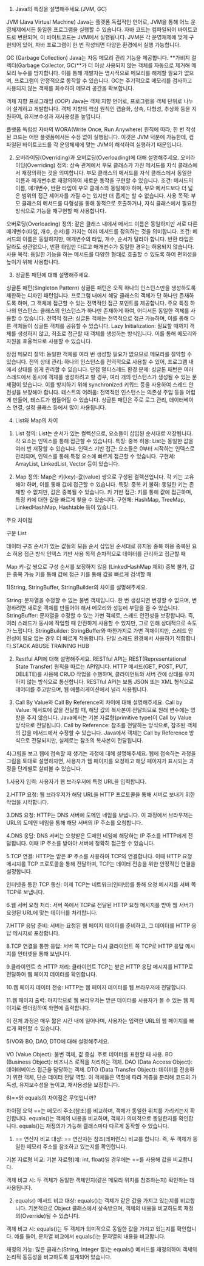 1) Java의 특징을 설명해주세요.(JVM, GC)



JVM (Java Virtual Machine)
Java는 플랫폼 독립적인 언어로, JVM을 통해 어느 운영체제에서든 동일한 프로그램을 실행할 수 있습니다. 자바 코드는 컴파일되어 바이트코드로 변환되며, 이 바이트코드는 JVM에서 실행됩니다. JVM은 각 운영체제에 맞게 구현되어 있어, 자바 프로그램이 한 번 작성되면 다양한 환경에서 실행 가능합니다.

GC (Garbage Collection)
Java는 자동 메모리 관리 기능을 제공합니다. **가비지 컬렉터(Garbage Collector, GC)**가 더 이상 사용되지 않는 객체를 자동으로 제거해 메모리 누수를 방지합니다. 이를 통해 개발자는 명시적으로 메모리를 해제할 필요가 없으며, 프로그램이 안정적으로 동작할 수 있습니다. GC는 주기적으로 메모리를 검사하고 사용되지 않는 객체를 회수하여 메모리 공간을 확보합니다.

객체 지향 프로그래밍 (OOP)
Java는 객체 지향 언어로, 프로그램을 객체 단위로 나누어 설계하고 개발합니다. 객체 지향의 핵심 원칙인 캡슐화, 상속, 다형성, 추상화 등을 지원하여, 유지보수성과 재사용성을 높입니다.

플랫폼 독립성
자바의 WORA(Write Once, Run Anywhere) 원칙에 따라, 한 번 작성된 코드는 어떤 플랫폼에서든 수정 없이 실행됩니다. 이것은 JVM 덕분에 가능한데, 컴파일된 바이트코드를 각 운영체제에 맞는 JVM이 해석하여 실행하기 때문입니다.

2) 오버라이딩(Overriding)과 오버로딩(Overloading)에 대해 설명해주세요.
오버라이딩(Overriding)
정의: 상속 관계에서 부모 클래스가 가진 메서드를 자식 클래스에서 재정의하는 것을 의미합니다. 부모 클래스의 메서드를 자식 클래스에서 동일한 이름과 매개변수로 재정의하여 새로운 동작을 구현할 수 있습니다.
조건: 메서드의 이름, 매개변수, 반환 타입이 부모 클래스와 동일해야 하며, 부모 메서드보다 더 넓은 범위의 접근 제어자를 가질 수는 있지만 더 좁게는 할 수 없습니다.
사용 목적: 부모 클래스의 메서드를 다형성을 통해 동적으로 호출하거나, 자식 클래스에서 필요한 방식으로 기능을 재구현할 때 사용합니다.

오버로딩(Overloading)
정의: 같은 클래스 내에서 메서드 이름은 동일하지만 서로 다른 매개변수(타입, 개수, 순서)를 가지는 여러 메서드를 정의하는 것을 의미합니다.
조건: 메서드의 이름은 동일하지만, 매개변수의 타입, 개수, 순서가 달라야 합니다. 반환 타입은 달라도 상관없으나, 반환 타입만 다르고 매개변수가 동일한 경우는 허용되지 않습니다.
사용 목적: 동일한 기능을 하는 메서드를 다양한 형태로 호출할 수 있도록 하여 편의성을 높이기 위해 사용합니다.

3) 싱글톤 패턴에 대해 설명해주세요.

싱글톤 패턴(Singleton Pattern)
싱글톤 패턴은 오직 하나의 인스턴스만을 생성하도록 제한하는 디자인 패턴입니다. 프로그램 내에서 해당 클래스의 객체가 단 하나만 존재하도록 하며, 그 객체에 접근할 수 있는 전역적인 접근 포인트를 제공합니다.
주요 특징
하나의 인스턴스: 클래스의 인스턴스가 하나만 존재하게 하여, 어디서든 동일한 객체를 사용할 수 있습니다.
전역적 접근: 싱글톤 객체는 전역적으로 접근 가능하며, 이를 통해 다른 객체들이 싱글톤 객체를 공유할 수 있습니다.
Lazy Initialization: 필요할 때까지 객체를 생성하지 않고, 최초로 접근할 때 객체를 생성하는 방식입니다. 이를 통해 메모리와 자원을 효율적으로 사용할 수 있습니다.

장점
메모리 절약: 동일한 객체를 여러 번 생성할 필요가 없으므로 메모리를 절약할 수 있습니다.
전역 상태 관리: 하나의 인스턴스를 전역적으로 사용할 수 있어, 프로그램 내에서 상태를 쉽게 관리할 수 있습니다.
단점
멀티스레드 환경 문제: 싱글톤 패턴은 여러 스레드에서 동시에 객체를 생성하려고 할 경우, 여러 개의 인스턴스가 생성될 수 있는 문제점이 있습니다. 이를 방지하기 위해 synchronized 키워드 등을 사용하여 스레드 안전성을 보장해야 합니다.
테스트의 어려움: 전역적인 인스턴스는 의존성 주입 등을 어렵게 만들어, 테스트가 힘들어질 수 있습니다.
싱글톤 패턴은 주로 로그 관리, 데이터베이스 연결, 설정 클래스 등에서 많이 사용됩니다.

4) List와 Map의 차이

1. List
정의: List는 순서가 있는 컬렉션으로, 요소들이 삽입된 순서대로 저장됩니다. 각 요소는 인덱스를 통해 접근할 수 있습니다.
특징:
중복 허용: List는 동일한 값을 여러 번 저장할 수 있습니다.
인덱스 기반 접근: 요소들은 0부터 시작하는 인덱스로 관리되며, 인덱스를 통해 특정 요소에 빠르게 접근할 수 있습니다.
구현체: ArrayList, LinkedList, Vector 등이 있습니다.

2. Map
정의: Map은 키(key)-값(value) 쌍으로 구성된 컬렉션입니다. 각 키는 고유해야 하며, 이를 통해 값에 접근할 수 있습니다.
특징:
중복 키 불허: 동일한 키는 존재할 수 없지만, 값은 중복될 수 있습니다.
키 기반 접근: 키를 통해 값에 접근하며, 특정 키에 대한 값을 빠르게 찾을 수 있습니다.
구현체: HashMap, TreeMap, LinkedHashMap, Hashtable 등이 있습니다.

주요 차이점

구분
List

데이터 구조
순서가 있는 값들의 모음
순서
삽입된 순서대로 유지됨
중복 허용
중복된 요소 허용
접근 방식
인덱스 기반
사용 목적
순차적으로 데이터를 관리하고 접근할 때


Map
키-값 쌍으로 구성
순서를 보장하지 않음 (LinkedHashMap 제외)
중복 불가, 값은 중복 가능
키를 통해 값에 접근
키를 통해 값을 빠르게 검색할 때

1)String, StringBuffer, StringBuilder의 차이를 설명해주세요.

String: 문자열을 수정할 수 없는 불변 객체입니다. 한 번 생성되면 변경할 수 없으며, 변경하려면 새로운 객체를 만들어야 해서 메모리와 성능에 부담을 줄 수 있습니다.
StringBuffer: 문자열을 수정할 수 있는 가변 객체로, 스레드 안전성을 보장합니다. 즉, 여러 스레드가 동시에 작업할 때 안전하게 사용할 수 있지만, 그로 인해 상대적으로 속도가 느립니다.
StringBuilder: StringBuffer와 마찬가지로 가변 객체이지만, 스레드 안전성이 필요 없는 경우 더 빠르게 작동합니다. 단일 스레드 환경에서 사용하기 적합합니다​.STACK ABUSE TRAINING HUB

2) Restful API에 대해 설명해주세요.
RESTful API는 REST(Representational State Transfer) 원칙을 따르는 API입니다. HTTP 메서드(GET, POST, PUT, DELETE)를 사용해 CRUD 작업을 수행하며, 클라이언트와 서버 간에 상태를 유지하지 않는 방식으로 통신합니다. RESTful API는 보통 JSON 또는 XML 형식으로 데이터를 주고받으며, 웹 애플리케이션에서 널리 사용됩니다.



3) Call By Value와 Call By Reference의 차이에 대해 설명해주세요.
Call by Value: 메서드에 값을 전달할 때, 해당 값의 복사본이 전달되므로 원래 변수에는 영향을 주지 않습니다. Java에서는 기본 자료형(primitive type)이 Call by Value 방식으로 전달됩니다.
Call by Reference: 참조를 전달하는 방식으로, 참조된 객체의 값을 메서드에서 수정할 수 있습니다. Java에서 객체는 Call by Reference 방식으로 전달되지만, 실제로는 참조의 복사본이 전달됩니다.

4)그림을 보고 웹에 접속할 때 생기는 과정에 대해 설명해주세요.
웹에 접속하는 과정을 그림을 토대로 설명하자면, 사용자가 웹 페이지를 요청하고 해당 페이지가 표시되는 과정을 단계별로 살펴볼 수 있습니다.

1.사용자 입력: 사용자가 웹 브라우저에 특정 URL을 입력합니다.

2.HTTP 요청: 웹 브라우저가 해당 URL을 HTTP 프로토콜을 통해 서버로 보내기 위한 작업을 시작합니다.

3.DNS 요청: HTTP는 DNS 서버에 도메인 네임을 보냅니다. 이 과정에서 브라우저는 URL의 도메인 네임을 통해 해당 서버의 IP 주소를 요청합니다.

4.DNS 응답: DNS 서버는 요청받은 도메인 네임에 해당하는 IP 주소를 HTTP에게 전달합니다. 이때 IP 주소를 받아야 서버에 정확히 접근할 수 있습니다.

5.TCP 연결: HTTP는 받은 IP 주소를 사용하여 TCP와 연결합니다. 이때 HTTP 요청 메시지를 TCP 프로토콜을 통해 전달하며, TCP는 데이터 전송을 위한 안정적인 연결을 설정합니다.

인터넷을 통한 TCP 통신: 이제 TCP는 네트워크(인터넷)를 통해 요청 메시지를 서버 쪽 TCP로 보냅니다.

6.웹 서버 요청 처리: 서버 쪽에서 TCP로 전달된 HTTP 요청 메시지를 받아 웹 서버가 요청된 URL에 맞는 데이터를 처리합니다.

7.HTTP 응답 준비: 서버는 요청된 웹 페이지 데이터를 준비하고, 그 데이터를 HTTP 응답 메시지로 포장합니다.

8.TCP 연결을 통한 응답: 서버 쪽 TCP는 다시 클라이언트 쪽 TCP로 HTTP 응답 메시지를 인터넷을 통해 보냅니다.

9.클라이언트 측 HTTP 처리: 클라이언트 TCP는 받은 HTTP 응답 메시지를 HTTP로 전달하여 웹 페이지 데이터를 확인합니다.

10.웹 페이지 데이터 전송: HTTP는 웹 페이지 데이터를 웹 브라우저에 전달합니다.

11.웹 페이지 출력: 마지막으로 웹 브라우저는 받은 데이터를 사용자가 볼 수 있는 웹 페이지로 렌더링하여 화면에 출력합니다.

이 전체 과정은 매우 짧은 시간 내에 일어나며, 사용자는 입력한 URL의 웹 페이지를 빠르게 확인할 수 있습니다.

5)VO와 BO, DAO, DTO에 대해 설명해주세요.

VO (Value Object): 불변 객체, 값 중심. 주로 데이터를 표현할 때 사용.
BO (Business Object): 비즈니스 로직을 처리하는 객체.
DAO (Data Access Object): 데이터베이스 접근을 담당하는 객체.
DTO (Data Transfer Object): 데이터를 전송하기 위한 객체, 단순 데이터 전달 역할.
이 객체들은 역할에 따라 계층을 분리해 코드의 가독성, 유지보수성을 높이고, 재사용성을 보장합니다.


6)==와 equals의 차이점은 무엇입니까?

차이점 요약
==는 메모리 주소(참조)를 비교하며, 객체가 동일한 위치를 가리키는지 확인합니다.
equals()는 객체의 내용을 비교하며, 객체가 의미적으로 동일한지를 확인합니다. equals()는 재정의가 가능해 클래스마다 다르게 동작할 수 있습니다.

1. == 연산자
비교 대상: == 연산자는 참조(레퍼런스) 비교를 합니다. 즉, 두 객체가 동일한 메모리 주소를 참조하고 있는지를 확인합니다.

기본 자료형 비교: 기본 자료형(예: int, float)일 경우에는 ==를 사용해 값을 비교합니다.

객체 비교 시: 두 객체가 동일한 객체인지(같은 메모리 위치를 참조하는지) 확인하는 데 사용됩니다.

2. equals() 메서드
비교 대상: equals()는 객체가 같은 값을 가지고 있는지를 비교합니다. 기본적으로 Object 클래스에서 상속받으며, 객체의 내용을 비교하도록 재정의(Override)될 수 있습니다.

객체 비교 시: equals()는 두 객체가 의미적으로 동일한 값을 가지고 있는지를 확인합니다. 예를 들어, 문자열 비교에서 equals()는 문자열의 내용을 비교합니다.

재정의 가능: 많은 클래스(String, Integer 등)는 equals() 메서드를 재정의하여 객체의 논리적 동등성을 비교하도록 설계되어 있습니다.
